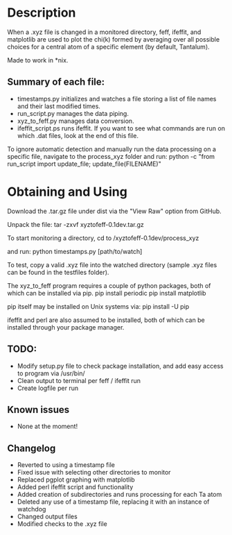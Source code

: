 Description
===========
When a .xyz file is changed in a monitored directory, feff, ifeffit, and matplotlib are used to plot the chi(k) formed by averaging over all possible choices for a central atom of a specific element (by default, Tantalum).  

Made to work in \*nix.

Summary of each file:
------------------
- timestamps.py initializes and watches a file storing a list of file names and their last modified times. 
- run\_script.py manages the data piping.  
- xyz\_to\_feff.py manages data conversion.  
- ifeffit\_script.ps runs ifeffit.  If you want to see what commands are run on which .dat files, look at the end of this file.  

To ignore automatic detection and manually run the data processing on a specific file, navigate to the process\_xyz folder and run:
python -c "from run\_script import update\_file; update\_file(FILENAME)"

Obtaining and Using
===========
Download the .tar.gz file under dist via the "View Raw" option from GitHub.

Unpack the file:
tar -zxvf xyztofeff-0.1dev.tar.gz

To start monitoring a directory, cd to 
/xyztofeff-0.1dev/process\_xyz

and run: python timestamps.py [path/to/watch]

To test, copy a valid .xyz file into the watched directory (sample .xyz files can be found in the testfiles folder).

The xyz\_to\_feff program requires a couple of python packages, both of which can be installed via pip. 
pip install periodic
pip install matplotlib

pip itself may be installed on Unix systems via:
pip install -U pip

ifeffit and perl are also assumed to be installed, both of which can be installed through your package manager.  

TODO:
----
- Modify setup.py file to check package installation, and add easy access to program via /usr/bin/
- Clean output to terminal per feff / ifeffit run
- Create logfile per run

Known issues
----
- None at the moment!

Changelog 
----
- Reverted to using a timestamp file
- Fixed issue with selecting other directories to monitor
- Replaced pgplot graphing with matplotlib
- Added perl ifeffit script and functionality
- Added creation of subdirectories and runs processing for each Ta atom
- Deleted any use of a timestamp file, replacing it with an instance of watchdog
- Changed output files
- Modified checks to the .xyz file
